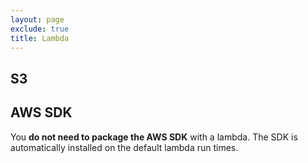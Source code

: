 ```yaml
---
layout: page
exclude: true
title: Lambda
---
```


## S3



## AWS SDK

You **do not need to package the AWS SDK** with a lambda. The SDK is automatically installed on the default lambda run times.

<!--stackedit_data:
eyJoaXN0b3J5IjpbMTU2MjkzMTY0LDEwODY5MzEyODgsMTk5NT
k0NjcyMl19
-->